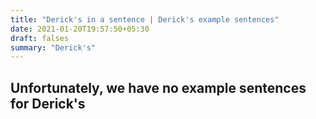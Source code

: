 ```yaml
---
title: "Derick's in a sentence | Derick's example sentences"
date: 2021-01-20T19:57:50+05:30
draft: falses
summary: "Derick's"
---
```

## Unfortunately, we have no example sentences for Derick's                 
